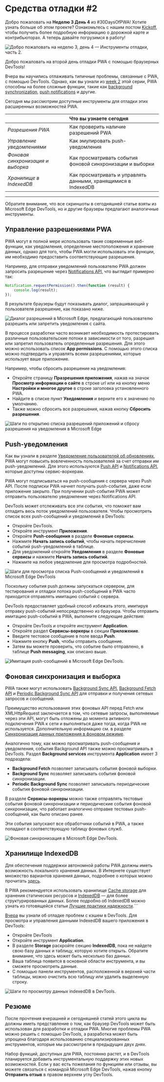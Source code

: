 # Средства отладки #2

Добро пожаловать на **Неделю 3 День 4** из #30DaysOfPWA! Хотите узнать больше об этом проекте? Ознакомьтесь с нашим постом [Kickoff](../index.md), чтобы получить более подробную информацию о дорожной карте и контрибьюторах. А теперь давайте погрузимся в работу!

![Добро пожаловать на неделю 3, день 4 — Инструменты отладки, часть 2.](_media/day-04.jpg)

Добро пожаловать на второй день отладки PWA с помощью браузерных DevTools!

Вчера вы научились отлаживать типичные проблемы, связанные с PWA, с помощью DevTools. Однако, как вы узнали из [week 2](../advanced-capabilities/index.md) этой серии, PWA способны на более сложные функции, такие как [background synchronization](../advanced-capabilities/06.md), [push notifications](../advanced-capabilities/07.md) и другие.

Сегодня мы рассмотрим доступные инструменты для отладки этих расширенных возможностей PWA.

|  | Что вы узнаете сегодня |
| :-- | :-- |
| _Разрешения PWA_ | Как проверить наличие разрешений PWA |
| _Управление уведомлениями_ | Как эмулировать push-уведомления |
| _Фоновая синхронизация и выборка_ | Как просматривать события фоновой синхронизации и выборки |
| _Хранилище в IndexedDB_ | Как просматривать и управлять данными, хранящимися в IndexedDB |

---

Обратите внимание, что все скриншоты в сегодняшней статье взяты из Microsoft Edge DevTools, но и другие браузеры предлагают аналогичные инструменты.

## Управление разрешениями PWA

PWA могут в полной мере использовать такие современные веб-функции, как уведомления, определение местоположения и хранение данных, однако для того, чтобы PWA могли использовать эти функции, им необходимо предоставить соответствующие разрешения.

Например, для отправки уведомлений пользователю PWA должен запросить разрешение через [Notifications API](https://aka.ms/learn-PWA/30Days-3.4/developer.mozilla.org/docs/Web/API/Notifications_API), что выглядит примерно так:

```javascript
Notification.requestPermission().then(function (result) {
    console.log(result);
});
```

В результате браузеры будут показывать диалог, запрашивающий у пользователя разрешение, как показано ниже.

![Диалог разрешений в Microsoft Edge, предлагающий пользователю разрешить или запретить уведомления с сайта.](_media/day-04-permission-dialog.png)

В процессе разработки часто возникает необходимость протестировать различные пользовательские потоки в зависимости от того, разрешил или запретил пользователь определенные разрешения. Для этого можно использовать список **App permissions**. С помощью этого списка можно подтвердить и управлять всеми разрешениями, которые использует ваше приложение.

Например, чтобы сбросить разрешение на уведомления:

-   Откройте страницу **Празрешения приложения**, нажав на значок **Просмотр информации о сайте** в строке url или на кнопку меню **Настройки и многое другое** в строке заголовка установленного PWA.
-   Найдите в списке пункт **Уведомления** и верните его к значению по умолчанию.
-   Также можно сбросить все разрешения, нажав кнопку **Сбросить разрешения**.

![Шаги по открытию списка разрешений приложений и сбросу разрешения на уведомления в Microsoft Edge](_media/day-04-all-permission.png)

## Push-уведомления

Как вы узнали в разделе [Уведомление пользователей об обновлениях](../advanced-capabilities/07.md), PWA могут повысить вовлеченность пользователей за счет отправки им push-уведомлений. Для этого используются [Push API](https://aka.ms/learn-PWA/30Days-3.4/developer.mozilla.org/docs/Web/API/Push_API) и [Notifications API](https://aka.ms/learn-PWA/30Days-3.4/developer.mozilla.org/docs/Web/API/Notifications_API), которые доступны сервис-воркерам.

PWA могут подписываться на push-сообщения с сервера через Push API. После подписки PWA начнет получать push-события, даже если приложение закрыто. При получении push-события PWA может отправить пользователю уведомление через Notifications API.

DevTools может отслеживать все эти события, что поможет вам отладить весь поток уведомлений пользователя. Чтобы просмотреть список всех push-сообщений и уведомлений в DevTools:

-   Откройте DevTools.
-   Откройте инструмент **Приложения**.
-   Откройте **Push-сообщения** в разделе **Фоновые сервисы**.
-   Нажмите **Начать запись событий**, чтобы начать перечисление событий push-уведомлений в таблице.
-   Для уведомлений откройте **Уведомления** в разделе **Фоновые сервисы** и нажмите **Начать запись событий**.
-   Нажмите на любое уведомление для просмотра подробностей.

![Шаги для просмотра списка Push-сообщений и уведомлений в Microsoft Edge DevTools](_media/day-04-notifications-table.png)

Поскольку события push должны запускаться сервером, для тестирования и отладки потока push-сообщений в PWA часто приходится отправлять имитацию событий с сервера.

DevTools предоставляет удобный способ избежать этого, имитируя отправку push-событий непосредственно из браузера. Чтобы отправить имитацию push-событий в PWA, выполните следующие действия:

-   Откройте DevTools и откройте инструмент **Application**.
-   Откройте раздел **Сервисы-воркеры** в секции **Приложение**.
-   Введите тестовое сообщение в поле ввода **Push**.
-   Нажмите кнопку **Push**, чтобы отправить сообщение.
-   Затем вы можете проверить, что событие было отправлено, в таблице **Push messaging**, как описано выше.

![Имитация push-сообщений в Microsoft Edge DevTools.](_media/day-04-push-messages-mock.png)

## Фоновая синхронизация и выборка

PWA также могут использовать [Background Sync API](https://aka.ms/learn-PWA/30Days-3.4/developer.mozilla.org/en-US/docs/Web/API/Background_Synchronization_API), [Background Fetch API](https://aka.ms/learn-PWA/30Days-3.4/developer.mozilla.org/docs/Web/API/Background_Fetch_API) и [Periodic Background Sync API](https://aka.ms/learn-PWA/30Days-3.4/developer.mozilla.org/docs/Web/API/Web_Periodic_Background_Synchronization_API) для отправки и получения сетевых запросов и сообщений.

Преимущество использования этих фоновых API перед Fetch или XMLHttpRequest заключается в том, что сетевые запросы, выполняемые через эти API, могут быть отложены до момента активного подключения PWA к сети и выполняться даже тогда, когда PWA не используется. Дополнительную информацию см. в разделе [Синхронизация данных приложения в фоновом режиме](../advanced-capabilities/06.md).

Аналогично тому, как можно просматривать push-сообщения и уведомления, события Background API также можно просматривать в DevTools. Раздел **Background services** инструмента **Application** имеет 3 подраздела:

-   **Background Fetch** позволяет записывать события фоновой выборки.
-   **Background Sync** позволяет записывать события фоновой синхронизации.
-   **Periodic Background Sync** позволяет записывать периодические события фоновой синхронизации.

В разделе **Сервисы-воркеры** можно также отправлять тестовые события фоновой синхронизации и периодические события фоновой синхронизации, что работает аналогично отправке тестовых push-сообщений, как было описано ранее.

Эти события запускают все обработчики событий в PWA, а также попадают в соответствующую таблицу фоновых служб.

![Фоновая синхронизация в Microsoft Edge DevTools.](_media/day-04-background-services.png)

## Хранилище IndexedDB

Для обеспечения поддержки автономной работы PWA должны иметь возможность локального хранения данных. В Интернете существует множество вариантов хранения данных, подробнее о которых можно прочитать [здесь](../core-concepts/05.md).

В PWA рекомендуется использовать хранилище [Cache storage](../advanced-capabilities/05.md) для хранения статических ресурсов и [IndexedDB](https://aka.ms/learn-PWA/30Days-3.4/developer.mozilla.org/docs/Web/API/IndexedDB_API) — для более структурированных данных. Более подробно об IndexedDB можно узнать из готовящейся статьи [Лучшие практики надежности](../platforms-practices/04.md).```

[Вчера](./03.md) вы узнали об отладке проблем с кэшем в DevTools. Для просмотра и управления данными IndexedDB вашего приложения в DevTools:

-   Откройте DevTools
-   Откройте инструмент **Application**.
-   В разделе **Storage** раскройте секцию **IndexedDB**, пока не найдете свою базу данных и таблицу, которую хотите открыть. Обратите внимание, что здесь может быть несколько баз данных.
-   Ваша таблица появится в основной области инструмента, и вы сможете просмотреть данные.
-   С помощью панели инструментов, расположенной в верхней части таблицы, можно очистить всю таблицу или удалить выделенную строку.

![Шаги по просмотру данных indexedDB в DevTools.](_media/day-04-indexeddb.png)

## Резюме

После прочтения вчерашней и сегодняшней статей этого цикла вы должны иметь представление о том, как браузер DevTools может быть использован для разработки и отладки PWA. Многие проблемы PWA можно решить с помощью DevTools, а разработка может быть упрощена благодаря использованию специализированных инструментов, которые мы рассмотрели в предыдущих двух днях.

Набор функций, доступных для PWA, постоянно растет, и в DevTools планируется добавить инструментальную поддержку этих новых возможностей. Если у вас есть пожелания по функциям или отзывы, вы можете связаться с командой Microsoft Edge DevTools, нажав кнопку **Отправить отзыв** в правом верхнем углу DevTools.
